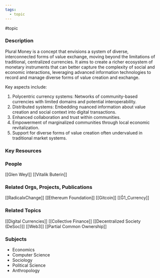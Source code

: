 ```yaml
---
tags:
  - topic
---
```

#topic

### Description
Plural Money is a concept that envisions a system of diverse, interconnected forms of value exchange, moving beyond the limitations of traditional, centralized currencies. It aims to create a richer ecosystem of monetary instruments that can better capture the complexity of social and economic interactions, leveraging advanced information technologies to record and manage diverse forms of value creation and exchange.

Key aspects include:
1. Polycentric currency systems: Networks of community-based currencies with limited domains and potential interoperability.
2. Distributed systems: Embedding nuanced information about value creation and social context into digital transactions.
3. Enhanced collaboration and trust within communities.
4. Empowerment of marginalized communities through local economic revitalization.
5. Support for diverse forms of value creation often undervalued in traditional market systems.

### Key Resources


### People
[[Glen Weyl]]
[[Vitalik Buterin]]

### Related Orgs, Projects, Publications
[[RadicalxChange]]
[[Ethereum Foundation]]
[[Gitcoin]]
[[Ğ1_Currency]]

### Related Topics
[[Digital Currencies]]
[[Collective Finance]]
[[Decentralized Society (DeSoc)]]
[[Web3]]
[[Partial Common Ownership]]

### Subjects
- Economics
- Computer Science
- Sociology
- Political Science
- Anthropology